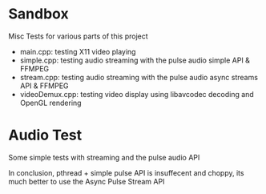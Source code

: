 # Sandbox

Misc Tests for various parts of this project
* main.cpp: testing X11 video playing
* simple.cpp: testing audio streaming with the pulse audio simple API & FFMPEG
* stream.cpp: testing audio streaming with the pulse audio async streams API & FFMPEG
* videoDemux.cpp: testing video display using libavcodec decoding and OpenGL rendering

# Audio Test

Some simple tests with streaming and the pulse audio API

In conclusion, pthread + simple pulse API is insuffecent and choppy, its much better to use the Async Pulse Stream API